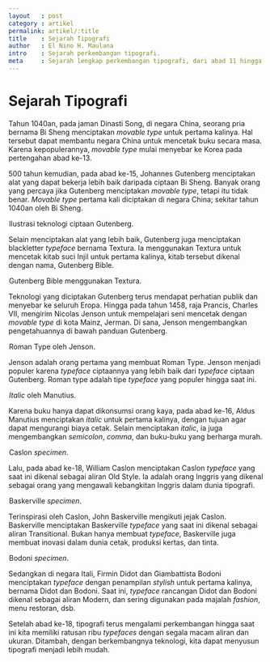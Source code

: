```yaml
---
layout   : post
category : artikel
permalink: artikel/:title
title    : Sejarah Tipografi
author   : El Nino H. Maulana
intro    : Sejarah perkembangan tipografi.
meta     : Sejarah lengkap perkembangan tipografi, dari abad 11 hingga 21.
---
```


# Sejarah Tipografi

Tahun 1040an, pada jaman Dinasti Song, di negara China, seorang pria bernama Bi Sheng menciptakan *movable type* untuk pertama kalinya. Hal tersebut dapat membantu negara China untuk mencetak buku secara masa. Karena kepopulerannya, *movable type* mulai menyebar ke Korea pada pertengahan abad ke-13.

500 tahun kemudian, pada abad ke-15, Johannes Gutenberg menciptakan alat yang dapat bekerja lebih baik daripada ciptaan Bi Sheng. Banyak orang yang percaya jika Gutenberg menciptakan *movable type*, tetapi itu tidak benar. *Movable type* pertama kali diciptakan di negara China; sekitar tahun 1040an oleh Bi Sheng.

<img src="data:image/png;base64,R0lGODlhAQABAAD/ACwAAAAAAQABAAACADs=" data-src="https://cdn-images-1.medium.com/max/720/1*WwmRTo6hBfKgrG3OllmK-A.jpeg" alt="Ilustrasi Teknologi Ciptaan Gutenberg" title="Ilustrasi Teknologi Ciptaan Gutenberg"><span class="img-caption">Ilustrasi teknologi ciptaan Gutenberg.</span>

Selain menciptakan alat yang lebih baik, Gutenberg juga menciptakan blackletter *typeface* bernama Textura. Ia menggunakan Textura untuk mencetak kitab suci Injil untuk pertama kalinya, kitab tersebut dikenal dengan nama, Gutenberg Bible.

<img src="data:image/png;base64,R0lGODlhAQABAAD/ACwAAAAAAQABAAACADs=" data-src="https://cdn-images-1.medium.com/max/720/1*YoCscF_Wfx6XA16j_lZB-A.jpeg" alt="Gutenberg Bible Menggunakan Textura" title="Gutenberg Bible Menggunakan Textura"><span class="img-caption">Gutenberg Bible menggunakan Textura.</span>

Teknologi yang diciptakan Gutenberg terus mendapat perhatian publik dan menyebar ke seluruh Eropa. Hingga pada tahun 1458, raja Prancis, Charles VII, mengirim Nicolas Jenson untuk mempelajari seni mencetak dengan *movable type* di kota Mainz, Jerman. Di sana, Jenson mengembangkan pengetahuannya di bawah panduan Gutenberg.

<img src="data:image/png;base64,R0lGODlhAQABAAD/ACwAAAAAAQABAAACADs=" data-src="https://cdn-images-1.medium.com/max/720/1*SoHzq3EXZmUvA9ymLU7FCQ.jpeg" alt="Roman Type oleh Jenson" title="Roman Type oleh Jenson"><span class="img-caption">Roman Type oleh Jenson.</span>

Jenson adalah orang pertama yang membuat Roman Type. Jenson menjadi populer karena *typeface* ciptaannya yang lebih baik dari *typeface* ciptaan Gutenberg. Roman type adalah tipe *typeface* yang populer hingga saat ini.

<img src="data:image/png;base64,R0lGODlhAQABAAD/ACwAAAAAAQABAAACADs=" data-src="https://cdn-images-1.medium.com/max/720/1*_cf5kOgo2PcUagsH6sGUkQ.jpeg" alt="Italic oleh Manutius" title="Italic oleh Manutius"><span class="img-caption"><em>Italic</em> oleh Manutius.</span>

Karena buku hanya dapat dikonsumsi orang kaya, pada abad ke-16, Aldus Manutius menciptakan *italic* untuk pertama kalinya, dengan tujuan agar dapat mengurangi biaya cetak. Selain menciptakan *italic*, ia juga mengembangkan *semicolon*, *comma*, dan buku-buku yang berharga murah.

<img src="data:image/png;base64,R0lGODlhAQABAAD/ACwAAAAAAQABAAACADs=" data-src="https://cdn-images-1.medium.com/max/720/1*a_1L3pYwMquKN2ouFjzAnQ.jpeg" alt="Caslon Specimen" title="Caslon Specimen"><span class="img-caption">Caslon <em>specimen</em>.</span>

Lalu, pada abad ke-18, William Caslon menciptakan Caslon *typeface* yang saat ini dikenal sebagai aliran Old Style. Ia adalah orang Inggris yang dikenal sebagai orang yang mengawali kebangkitan Inggris dalam dunia tipografi.

<img src="data:image/png;base64,R0lGODlhAQABAAD/ACwAAAAAAQABAAACADs=" data-src="https://cdn-images-1.medium.com/max/720/1*Wb_OTVNWPLJ2F4hzmX21PA.jpeg" alt="Baskerville Specimen" title="Baskerville Specimen"><span class="img-caption">Baskerville <em>specimen</em>.</span>

Terinspirasi oleh Caslon, John Baskerville mengikuti jejak Caslon. Baskerville menciptakan Baskerville *typeface* yang saat ini dikenal sebagai aliran Transitional. Bukan hanya membuat *typeface*, Baskerville juga membuat inovasi dalam dunia cetak, produksi kertas, dan tinta.

<img src="data:image/png;base64,R0lGODlhAQABAAD/ACwAAAAAAQABAAACADs=" data-src="https://cdn-images-1.medium.com/max/720/1*ulJGrSj4EaOECpGpzcLwPQ.jpeg" alt="Bodoni Specimen" title="Bodoni Specimen"><span class="img-caption">Bodoni <em>specimen</em>.</span>

Sedangkan di negara Itali, Firmin Didot dan Giambattista Bodoni menciptakan *typeface* dengan penampilan *stylish* untuk pertama kalinya, bernama Didot dan Bodoni. Saat ini, *typeface* rancangan Didot dan Bodoni dikenal sebagai aliran Modern, dan sering digunakan pada majalah *fashion*, menu restoran, dsb.

Setelah abad ke-18, tipografi terus mengalami perkembangan hingga saat ini kita memiliki ratusan ribu *typefaces* dengan segala macam aliran dan ukuran. Ditambah, dengan berkembangnya teknologi, kita dapat menyusun tipografi menjadi lebih mudah.
